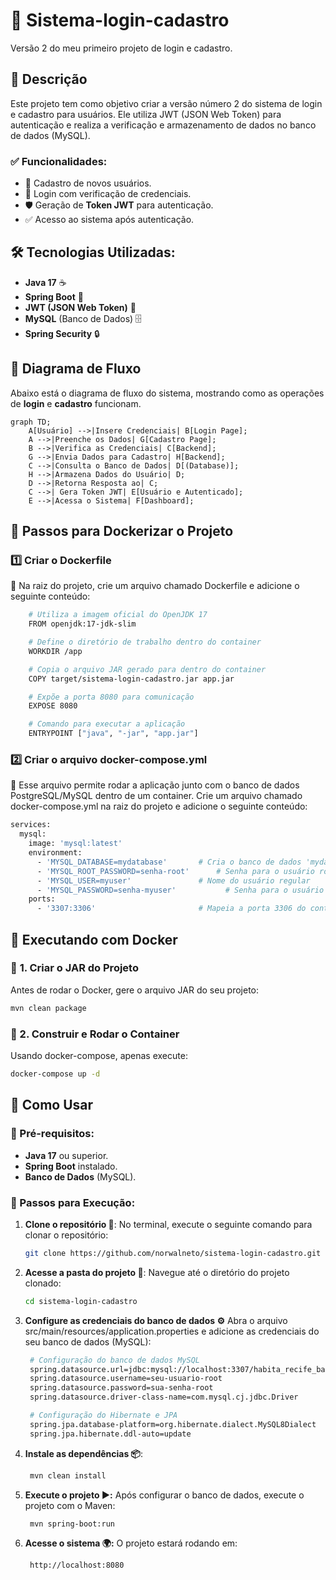 # 🔐 Sistema-login-cadastro
Versão 2 do meu primeiro projeto de login e cadastro.

## 📌  Descrição

Este projeto tem como objetivo criar a versão número 2 do sistema de login e cadastro para usuários. Ele utiliza JWT (JSON Web Token) para autenticação e realiza a verificação e armazenamento de dados no banco de dados (MySQL).

### ✅ Funcionalidades:
- 📝 Cadastro de novos usuários.
- 🔑 Login com verificação de credenciais.
- 🛡️ Geração de **Token JWT** para autenticação.
- ✅ Acesso ao sistema após autenticação.

## 🛠️ Tecnologias Utilizadas:
- **Java 17** ☕
- **Spring Boot** 🔧
- **JWT (JSON Web Token)** 🔑
- **MySQL** (Banco de Dados) 🗄️
- **Spring Security** 🔒

## 🔄 Diagrama de Fluxo

Abaixo está o diagrama de fluxo do sistema, mostrando como as operações de **login** e **cadastro** funcionam.

```mermaid
graph TD;
    A[Usuário] -->|Insere Credenciais| B[Login Page];
    A -->|Preenche os Dados| G[Cadastro Page];
    B -->|Verifica as Credenciais| C[Backend];
    G -->|Envia Dados para Cadastro| H[Backend];
    C -->|Consulta o Banco de Dados| D[(Database)];
    H -->|Armazena Dados do Usuário| D;
    D -->|Retorna Resposta ao| C;
    C -->| Gera Token JWT| E[Usuário e Autenticado];
    E -->|Acessa o Sistema| F[Dashboard];
```

## 🐳 Passos para Dockerizar o Projeto
### 1️⃣ Criar o Dockerfile
📌 Na raiz do projeto, crie um arquivo chamado Dockerfile e adicione o seguinte conteúdo:
```bash
    # Utiliza a imagem oficial do OpenJDK 17
    FROM openjdk:17-jdk-slim

    # Define o diretório de trabalho dentro do container
    WORKDIR /app

    # Copia o arquivo JAR gerado para dentro do container
    COPY target/sistema-login-cadastro.jar app.jar

    # Expõe a porta 8080 para comunicação
    EXPOSE 8080

    # Comando para executar a aplicação
    ENTRYPOINT ["java", "-jar", "app.jar"]
```
### 2️⃣ Criar o arquivo docker-compose.yml
📌 Esse arquivo permite rodar a aplicação junto com o banco de dados PostgreSQL/MySQL dentro de um container.
Crie um arquivo chamado docker-compose.yml na raiz do projeto e adicione o seguinte conteúdo:
```bash
services:
  mysql:
    image: 'mysql:latest'
    environment:
      - 'MYSQL_DATABASE=mydatabase'       # Cria o banco de dados 'mydatabase'
      - 'MYSQL_ROOT_PASSWORD=senha-root'      # Senha para o usuário root
      - 'MYSQL_USER=myuser'               # Nome do usuário regular
      - 'MYSQL_PASSWORD=senha-myuser'           # Senha para o usuário regular
    ports:
      - '3307:3306'                       # Mapeia a porta 3306 do container para a 3307 no host
```

## 🐳 Executando com Docker

### 📌 **1. Criar o JAR do Projeto**
Antes de rodar o Docker, gere o arquivo JAR do seu projeto:

```bash
mvn clean package
````

### 📌 2. Construir e Rodar o Container
Usando docker-compose, apenas execute:

```bash
docker-compose up -d
```

## 🚀 Como Usar

### 📌 Pré-requisitos:
- **Java 17** ou superior.
- **Spring Boot** instalado.
- **Banco de Dados** (MySQL).

### 📌 Passos para Execução:

1. **Clone o repositório 🔽**:
   No terminal, execute o seguinte comando para clonar o repositório:
   
   ```bash
   git clone https://github.com/norwalneto/sistema-login-cadastro.git
   ```
   
3. **Acesse a pasta do projeto 📁**:
   Navegue até o diretório do projeto clonado:
   
   ```bash
   cd sistema-login-cadastro
   ```
      
4. **Configure as credenciais do banco de dados ⚙️**
   Abra o arquivo src/main/resources/application.properties e adicione as credenciais do seu banco de dados (MySQL):
   
   ```bash
    # Configuração do banco de dados MySQL
    spring.datasource.url=jdbc:mysql://localhost:3307/habita_recife_backend?createDatabaseIfNotExist=true&serverTimezone=UTC&useSSL=false&allowPublicKeyRetrieval=true
    spring.datasource.username=seu-usuario-root
    spring.datasource.password=sua-senha-root
    spring.datasource.driver-class-name=com.mysql.cj.jdbc.Driver

    # Configuração do Hibernate e JPA
    spring.jpa.database-platform=org.hibernate.dialect.MySQL8Dialect
    spring.jpa.hibernate.ddl-auto=update
   ```
   
6. **Instale as dependências 📦**:
   
   ```bash
    mvn clean install
   ```

7. **Execute o projeto ▶️:**
   Após configurar o banco de dados, execute o projeto com o Maven:
   
   ```bash
    mvn spring-boot:run
   ```

8. **Acesse o sistema 🌍:**
   O projeto estará rodando em:

   ```bash
    http://localhost:8080
   ```
